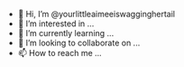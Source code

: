 - 👋 Hi, I’m @yourlittleaimeeiswagginghertail
- 👀 I’m interested in ...
- 🌱 I’m currently learning ...
- 💞️ I’m looking to collaborate on ...
- 📫 How to reach me ...

<!---
yourlittleaimeeiswagginghertail/yourlittleaimeeiswagginghertail is a ✨ special ✨ repository because its `README.md` (this file) appears on your GitHub profile.
You can click the Preview link to take a look at your changes.
--->

